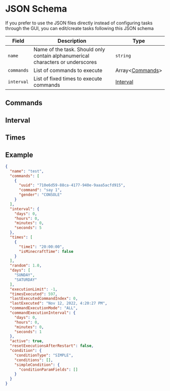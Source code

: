# JSON Schema

If you prefer to use the JSON files directly instead of configuring tasks through the GUI, you can edit/create tasks
following this JSON schema

| Field      | Description                                                                    | Type                         |
|------------|--------------------------------------------------------------------------------|------------------------------|
| `name`     | Name of the task. Should only contain alphanumerical characters or underscores | `string`                     |
| `commands` | List of commands to execute                                                    | Array<[Commands](#commands)> |
| `interval` | List of fixed times to execute commands                                        | [Interval](#commands)        |

## Commands

## Interval

## Times

## Example

```json
{
  "name": "test",
  "commands": [
    {
      "uuid": "710e6d59-88ca-4177-940e-9aaa5acfd915",
      "command": "say 1",
      "gender": "CONSOLE"
    }
  ],
  "interval": {
    "days": 0,
    "hours": 0,
    "minutes": 0,
    "seconds": 5
  },
  "times": [
    {
      "time1": "20:00:00",
      "isMinecraftTime": false
    }
  ],
  "random": 1.0,
  "days": [
    "SUNDAY",
    "SATURDAY"
  ],
  "executionLimit": -1,
  "timesExecuted": 597,
  "lastExecutedCommandIndex": 0,
  "lastExecuted": "Nov 12, 2022, 4:20:27 PM",
  "commandExecutionMode": "ALL",
  "commandExecutionInterval": {
    "days": 0,
    "hours": 0,
    "minutes": 0,
    "seconds": 1
  },
  "active": true,
  "resetExecutionsAfterRestart": false,
  "condition": {
    "conditionType": "SIMPLE",
    "conditions": [],
    "simpleCondition": {
      "conditionParamFields": []
    }
  }
}
```